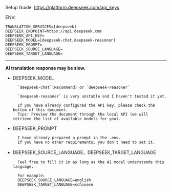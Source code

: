 Setup Guide: https://platform.deepseek.com/api_keys

ENV:
```
TRANSLATION_SERVICES=[deepseek]
DEEPSEEK_ENDPOINT=https://api.deepseek.com  
DEEPSEEK_API_KEY=
DEEPSEEK_MODEL=[deepseek-chat,deepseek-reasoner]
DEEPSEEK_PROMPT=
DEEPSEEK_SOURCE_LANGUAGE=
DEEPSEEK_TARGET_LANGUAGE=
```
---

**AI translation response may be slow.**

- DEEPSEEK_MODEL

		`deepseek-chat`(Recommend) or `deepseek-reasoner`
		
		`deepseek-reasoner` is very unstable and I haven't tested it yet.
		
		If you have already configured the API key, please check the bottom of this document. 
		Tips: Preview the document through the local API (we will retrieve the list of available models for you).

- DEEPSEEK_PROMPT

		I have already prepared a prompt in the .env. 
		If you have no other requirements, you don't need to set it.

- DEEPSEEK_SOURCE_LANGUAGE、DEEPSEEK_TARGET_LANGUAGE

		Feel free to fill it in as long as the AI model understands this language.
		
		For example: 
		DEEPSEEK_SOURCE_LANGUAGE=english
		DEEPSEEK_TARGET_LANGUAGE=schinese